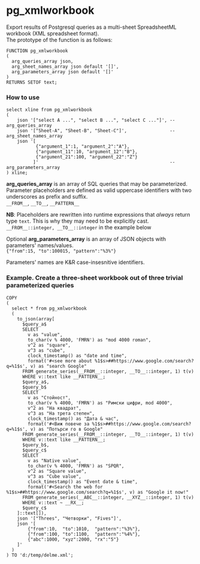 # pg_xmlworkbook
Export results of Postgresql queries as a multi-sheet SpreadsheetML workbook (XML spreadsheet format).  
The prototype of the function is as follows:
```PGSQL
FUNCTION pg_xmlworkbook
(
  arg_queries_array json, 
  arg_sheet_names_array json default '[]', 
  arg_parameters_array json default '[]'
)
RETURNS SETOF text;
```
### How to use
```PGSQL
select xline from pg_xmlworkbook
(
    json '["select A ...", "select B ...", "select C ..."]', -- arg_queries_array
    json '["Sheet-A", "Sheet-B", "Sheet-C"]',                -- arg_sheet_names_array
    json '[
           {"argument_1":1, "argument_2":"A"}, 
           {"argument_11":10, "argument_12":"B"}, 
           {"argument_21":100, "argument_22":"Z"}
          ]'                                                 -- arg_parameters_array
) xline; 
```
__arg_queries_array__ is an array of SQL queries that may be parameterized.  
Parameter placeholders are defined as valid uppercase identifiers with two underscores as prefix and suffix.  
`__FROM__`, `__TO__`, `__PATTERN__`   

__NB__: Placeholders are rewritten into runtime expressions that _always_ return type `text`. This is why they may need to be explicitly cast.  
`__FROM__::integer, __TO__::integer` in the example below  
  
Optional __arg_parameters_array__ is an array of JSON objects with parameters' names/values.  
  `{"from":15, "to":100015, "pattern":"%3%"}`  

Parameters' names are K&R case-insesnitive identifiers.  
### Example. Create a three-sheet workbook out of three trivial parameterized queries 
```PGSQL
COPY
(
  select * from pg_xmlworkbook
  (
    to_json(array[
      $query_a$
      SELECT
        v as "value",
        to_char(v % 4000, 'FMRN') as "mod 4000 roman",
        v^2 as "square",
        v^3 as "cube",
        clock_timestamp() as "date and time",
        format('#<see more about %1$s>##https://www.google.com/search?q=%1$s', v) as "search Google"
      FROM generate_series(__FROM__::integer, __TO__::integer, 1) t(v)
      WHERE v::text like __PATTERN__;
      $query_a$,
      $query_b$
      SELECT
        v as "Стойност",
        to_char(v % 4000, 'FMRN') as "Римски цифри, mod 4000",
        v^2 as "На квадрат",
        v^3 as "На трета степен",
        clock_timestamp() as "Дата & час",
        format('#<Виж повече за %1$s>##https://www.google.com/search?q=%1$s', v) as "Потърси го в Google"
      FROM generate_series(__FROM__::integer, __TO__::integer, 1) t(v)
      WHERE v::text like __PATTERN__;
      $query_b$,
      $query_c$
      SELECT
        v as "Native value",
        to_char(v % 4000, 'FMRN') as "SPQR",
        v^2 as "Square value",
        v^3 as "Cube value",
        clock_timestamp() as "Event date & time",
        format('#<Search the web for %1$s>##https://www.google.com/search?q=%1$s', v) as "Google it now!"
      FROM generate_series(__ABC__::integer, __XYZ__::integer, 1) t(v)
      WHERE v::text ~ __RX__;
      $query_c$
    ]::text[]),
    json '["Threes", "Четворки", "Fives"]',
    json '[
        {"from":10,  "to":1010,  "pattern":"%3%"},
        {"from":100, "to":1100,  "pattern":"%4%"}, 
        {"abc":1000, "xyz":2000, "rx":"5"}
    ]'
  )
) TO 'd:/temp/delme.xml';
```
